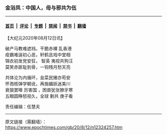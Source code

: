 ### 金浴凤：中国人，毋与邪共为伍

---

#### [首页](../../../..?n12324257) &nbsp;|&nbsp; [评论](../../../../../epoch-comment?n12324257) &nbsp;|&nbsp; [专题](../../../../../epoch-special?n12324257) &nbsp;|&nbsp; [禁闻](../../../../../epoch-news?n12324257) &nbsp;|&nbsp; [禁书](../../../../../books?n12324257) &nbsp;|&nbsp; [翻墙](https://github.com/gfw-breaker/nogfw/blob/master/README.md?n12324257)


<div class="post_content" id="artbody" itemprop="articleBody">
 <!-- article content begin -->
 <p>
  【大纪元2020年08月12日讯】
 </p>
 <p>
  破产马教难遮裆，干脆赤裸
  <ok href="https://www.epochtimes.com/gb/tag/%E4%B9%B1%E9%A6%99%E6%B8%AF.html">
   乱香港
  </ok>
  <br/>
  疫霸难逞初心恶，轩鹤且戏中堂相
  <br/>
  锦衣初发党安狂，
  <ok href="https://www.epochtimes.com/gb/tag/%E6%99%BA%E8%8B%B1.html">
   智英
  </ok>
  夷视共狗汪
  <br/>
  莫笑赤匪耻到骨，一钩残月愁天亮
 </p>
 <p>
  共体沦为内循环，韭菜民猪亦苟安
  <br/>
  怀孢核弹学朝讹，再施媚妖迷美川
  <br/>
  衰狼罢嗥
  <ok href="https://www.epochtimes.com/gb/tag/%E5%8E%89%E5%AE%B3%E5%9B%BD.html">
   厉害国
  </ok>
  ，困兽犹张獠牙寒
  <br/>
  五眼圆睁怒视久，全球
  <ok href="https://www.epochtimes.com/gb/tag/%E5%89%BF%E5%85%B1.html">
   剿共
  </ok>
  庚子看
 </p>
 <p>
  责任编辑：任慧夫
 </p>
 <!-- article content end -->
 <div id="below_article_ad">
 </div>
</div>


---

原文链接（需翻墙）：https://www.epochtimes.com/gb/20/8/12/n12324257.htm